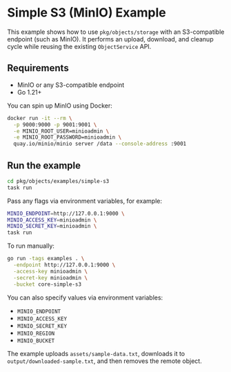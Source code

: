 # Simple S3 (MinIO) Example

This example shows how to use `pkg/objects/storage` with an S3-compatible
endpoint (such as MinIO). It performs an upload, download, and cleanup cycle
while reusing the existing `ObjectService` API.

## Requirements

- MinIO or any S3-compatible endpoint
- Go 1.21+

You can spin up MinIO using Docker:

```bash
docker run -it --rm \
  -p 9000:9000 -p 9001:9001 \
  -e MINIO_ROOT_USER=minioadmin \
  -e MINIO_ROOT_PASSWORD=minioadmin \
  quay.io/minio/minio server /data --console-address :9001
```

## Run the example

```bash
cd pkg/objects/examples/simple-s3
task run
```

Pass any flags via environment variables, for example:

```bash
MINIO_ENDPOINT=http://127.0.0.1:9000 \
MINIO_ACCESS_KEY=minioadmin \
MINIO_SECRET_KEY=minioadmin \
task run
```

To run manually:

```bash
go run -tags examples . \
  -endpoint http://127.0.0.1:9000 \
  -access-key minioadmin \
  -secret-key minioadmin \
  -bucket core-simple-s3
```

You can also specify values via environment variables:

- `MINIO_ENDPOINT`
- `MINIO_ACCESS_KEY`
- `MINIO_SECRET_KEY`
- `MINIO_REGION`
- `MINIO_BUCKET`

The example uploads `assets/sample-data.txt`, downloads it to
`output/downloaded-sample.txt`, and then removes the remote object.
